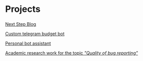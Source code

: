 # **Projects**
###
<u>[Next Step Blog](https://github.com/MyNameIsNeXTSTEP/NextStepBlog)</u>

<u>[Custom telegram budget bot](https://github.com/MyNameIsNeXTSTEP/tg-budget-bot)</u>

<u>[Personal bot assistant](https://github.com/MyNameIsNeXTSTEP/Personal-bot-assistant)</u>

<u>Academic research work for the topic [*"Quality of bug reporting"*]()</u>